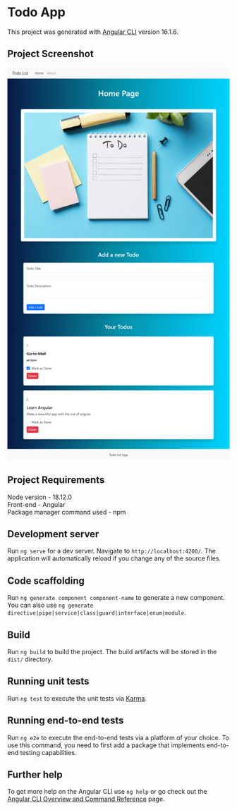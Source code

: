 # Todo App

This project was generated with [Angular CLI](https://github.com/angular/angular-cli) version 16.1.6.

## Project Screenshot
![Project-screenshot](https://github.com/RinkuAppstechy/images/blob/main/screencapture-localhost-4200-2023-08-18-14_01_49.png)

## Project Requirements
Node version - 18.12.0  
Front-end - Angular  
Package manager command used - npm  

## Development server

Run `ng serve` for a dev server. Navigate to `http://localhost:4200/`. The application will automatically reload if you change any of the source files.

## Code scaffolding

Run `ng generate component component-name` to generate a new component. You can also use `ng generate directive|pipe|service|class|guard|interface|enum|module`.

## Build

Run `ng build` to build the project. The build artifacts will be stored in the `dist/` directory.

## Running unit tests

Run `ng test` to execute the unit tests via [Karma](https://karma-runner.github.io).

## Running end-to-end tests

Run `ng e2e` to execute the end-to-end tests via a platform of your choice. To use this command, you need to first add a package that implements end-to-end testing capabilities.

## Further help

To get more help on the Angular CLI use `ng help` or go check out the [Angular CLI Overview and Command Reference](https://angular.io/cli) page.
